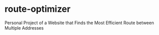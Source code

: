 # route-optimizer
Personal Project of a Website that Finds the Most Efficient Route between Multiple Addresses
